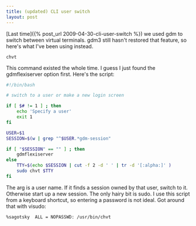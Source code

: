 ```yaml
---
title: (updated) CLI user switch
layout: post
---
```


[Last time]({% post_url 2009-04-30-cli-user-switch %}) we used gdm to switch between virtual terminals.  gdm3 still hasn't restored that feature, so here's what I've been using instead.

`chvt`

This command existed the whole time.  I guess I just found the gdmflexiserver option first.  Here's the script:

```bash
#!/bin/bash

# switch to a user or make a new login screen

if [ $# != 1 ] ; then
    echo 'Specify a user'
    exit 1
fi

USER=$1
SESSION=$(w | grep "^$USER.*gdm-session"

if [ "$SESSION" == "" ] ; then
    gdmflexiserver 
else
    TTY=$(echo $SESSION | cut -f 2 -d ' ' | tr -d '[:alpha:]' )
    sudo chvt $TTY
fi
```

The arg is a user name.  If it finds a session owned by that user, switch to it.  Otherwise start up a new session.  The only hairy bit is sudo.  I use this script from a keyboard shortcut, so entering a password is not ideal.  Got around that with visudo:

```
%sagotsky  ALL = NOPASSWD: /usr/bin/chvt
```

